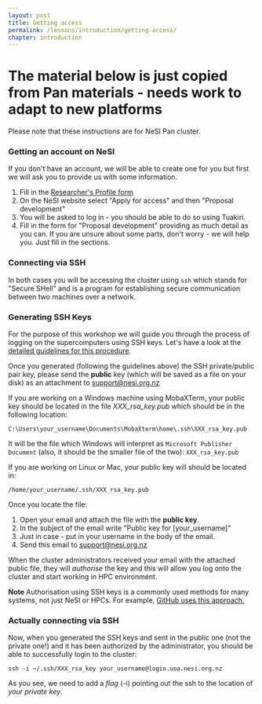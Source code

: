 ```yaml
---
layout: post
title: Getting access
permalink: /lessons/introduction/getting-access/
chapter: introduction
---
```


# The material below is just copied from Pan materials - needs work to adapt to new platforms

Please note that these instructions are for NeSI Pan cluster.

### Getting an account on NeSI

If you don't have an account, we will be able to create one for you but first we will ask you to provide us with some information.

1. Fill in the [Researcher's Profile form](https://www.nesi.org.nz/user/register)
2. On the NeSI website select "Apply for access" and then "Proposal development"
3. You will be asked to log in - you should be able to do so using Tuakiri.
4. Fill in the form for "Proposal development" providing as much detail as you can. If you are unsure about some parts, don't worry - we will help you. Just fill in the sections.


### Connecting via SSH

In both cases you will be accessing the cluster using `ssh` which stands for "Secure SHell" and is a program for establishing secure communication between two machines over a network.

### Generating SSH Keys

For the purpose of this workshop we will guide you through the process of logging on the supercomputers using SSH keys. Let's have a look at the [detailed guidelines for this procedure](https://wiki.auckland.ac.nz/display/CER/How+to+log+in+using+ssh+keys).

Once you generated (following the guidelines above) the SSH private/public pair key, please send the **public** key (which will be saved as a file on your disk) as an attachment to support@nesi.org.nz

If you are working on a Windows machine using MobaXTerm, your public key should be located in the file *XXX_rsa_key.pub* which should be in the following location:

```
C:\Users\your_username\Documents\MobaXterm\home\.ssh\XXX_rsa_key.pub
```

It will be the file which Windows will interpret as `Microsoft Publisher Document` (also, it should be the smaller file of the two): `XXX_rsa_key.pub`

If you are working on Linux or Mac, your public key will should be located in:

```
/home/your_username/.ssh/XXX_rsa_key.pub
```

Once you locate the file:
1. Open your email and attach the file with the **public key**.
2. In the subject of the email write "Public key for [your_username]"
3. Just in case - put in your username in the body of the email.
4. Send this email to support@nesi.org.nz


When the cluster administrators received your email with the attached public file, they will *authorise* the key and this will allow you log onto the cluster and start working in HPC environment.

**Note** Authorisation using SSH keys is a commonly used methods for many systems, not just NeSI or HPCs. For example, [GitHub uses this approach.](https://help.github.com/articles/connecting-to-github-with-ssh/)


### Actually connecting via SSH

Now, when you generated the SSH keys and sent in the public one (not the private one!) and it has been authorized by the administrator, you should be able to successfully login to the cluster:

```
​ssh -i ~/.ssh/XXX_rsa_key your_username@login.uoa.nesi.org.nz
```

As you see, we need to add a *flag* (-i) pointing out the ssh to the location of *your private key*.
